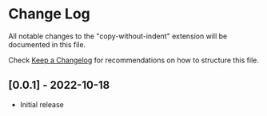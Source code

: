 # Change Log

All notable changes to the "copy-without-indent" extension will be documented in this file.

Check [Keep a Changelog](http://keepachangelog.com/) for recommendations on how to structure this file.

## [0.0.1] - 2022-10-18

- Initial release